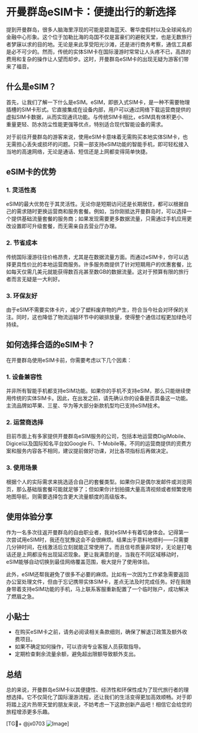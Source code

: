 # 开曼群岛eSIM卡：便捷出行的新选择

提到开曼群岛，很多人脑海里浮现的可能是碧海蓝天、奢华度假村以及全球闻名的金融中心形象。这个位于加勒比海的岛国不仅是富豪们的避税天堂，也是无数旅行者梦寐以求的目的地。无论是来此享受阳光沙滩，还是进行商务考察，通信工具都是必不可少的。然而，传统的实体SIM卡在国际漫游时常常让人头疼不已，高昂的费用和复杂的操作让人望而却步。这时，开曼群岛eSIM卡的出现无疑为游客们带来了福音。

## 什么是eSIM？

首先，让我们了解一下什么是eSIM。eSIM，即嵌入式SIM卡，是一种不需要物理插槽的SIM卡形式。它直接集成在设备内部，用户可以通过网络下载运营商提供的虚拟SIM卡数据，从而实现通讯功能。与传统SIM卡相比，eSIM具有体积更小、重量更轻、防水防尘性能更强等优点，特别适合现代智能设备的需求。

对于前往开曼群岛的游客来说，使用eSIM卡意味着无需购买本地实体SIM卡，也无需担心丢失或损坏的问题。只需一部支持eSIM功能的智能手机，即可轻松接入当地的高速网络，无论是通话、短信还是上网都变得简单快捷。

## eSIM卡的优势

### 1. 灵活性高

eSIM的最大优势在于其灵活性。无论你是短期访问还是长期居住，都可以根据自己的需求随时更换运营商和服务套餐。例如，当你刚抵达开曼群岛时，可以选择一个提供基础流量套餐的服务商；如果发现需要更多数据流量，只需通过手机应用更改设置即可升级套餐，而无需亲自去营业厅办理。

### 2. 节省成本

传统国际漫游往往价格昂贵，尤其是在数据流量方面。而通过eSIM卡，你可以选择更具性价比的本地运营商服务。许多服务商提供了针对短期用户的优惠套餐，比如每天仅需几美元就能获得数百兆甚至数GB的数据流量。这对于预算有限的旅行者而言无疑是一大利好。

### 3. 环保友好

由于eSIM不需要实体卡片，减少了塑料废弃物的产生，符合当今社会对环保的关注。同时，这也降低了物流运输环节中的碳排放量，使得整个通信过程更加绿色可持续。

## 如何选择合适的eSIM卡？

在开曼群岛使用eSIM卡前，你需要考虑以下几个因素：

### 1. 设备兼容性

并非所有智能手机都支持eSIM功能。如果你的手机不支持eSIM，那么只能继续使用传统的实体SIM卡。因此，在出发之前，请先确认你的设备是否具备这一功能。主流品牌如苹果、三星、华为等大部分新款机型均已支持eSIM技术。

### 2. 运营商选择

目前市面上有多家提供开曼群岛eSIM服务的公司，包括本地运营商DigiMobile、Digicel以及国际知名平台如Google Fi、T-Mobile等。不同的运营商提供的资费方案和服务内容各不相同，建议提前做好功课，对比各项指标后再做决定。

### 3. 使用场景

根据个人的实际需求来挑选适合自己的套餐类型。如果你只是偶尔发邮件或浏览网页，那么基础版套餐可能就足够了；但如果你计划拍摄大量高清视频或者频繁使用地图导航，则需要选择包含更大流量额度的高级版本。

## 使用体验分享

作为一名多次往返开曼群岛的自由职业者，我对eSIM卡有着切身体会。记得第一次尝试用eSIM时，我还在犹豫这会不会很麻烦。结果出乎意料地顺利——只需要几分钟时间，在线激活后立刻就能正常使用了。而且信号质量非常好，无论是打电话还是上网都没有出现延迟现象。更让我满意的是，当我在不同区域移动时，eSIM能够自动切换到最佳网络覆盖范围，极大提升了使用体验。

此外，eSIM还帮我避免了很多不必要的麻烦。比如有一次因为工作紧急需要返回办公室处理文件，但由于忘记携带实体SIM卡，差点无法及时完成任务。好在我随身带着支持eSIM功能的手机，马上联系客服重新配置了一个临时账户，成功解决了燃眉之急。

## 小贴士

- 在购买eSIM卡之前，请务必阅读相关条款细则，确保了解退订政策及额外收费项目。
- 如果不确定如何操作，可以咨询专业客服人员获取指导。
- 定期检查剩余流量余额，避免超出限额导致额外支出。

## 总结

总的来说，开曼群岛eSIM卡以其便捷性、经济性和环保性成为了现代旅行者的理想选择。它不仅简化了国际漫游流程，还让我们的生活变得更加高效顺畅。对于即将踏上这片热带天堂的朋友来说，不妨考虑一下这款创新产品吧！相信它会给您的旅程增添更多乐趣。

[TG💪+ @jx0703 ![Image](https://github.com/user-attachments/assets/dbca1d08-cadb-493c-b0ec-ad6f7a83f270)]
